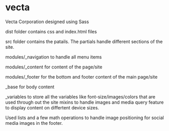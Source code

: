 # vecta
Vecta Corporation designed using Sass

dist folder contains css and index.html files

src folder contains the patails. The partials handle different sections of the site.

modules/_navigation to handle all menu items

modules/_content for content of the page/site

modules/_footer for the bottom and footer content of the main page/site

_base for body content

_variables to store all the variables like font-size/images/colors that are used through out the site
mixins to handle images and media query feature to display content on differtent device sizes.

Used lists and a few math operations to handle image positioning for social media images in the footer.

